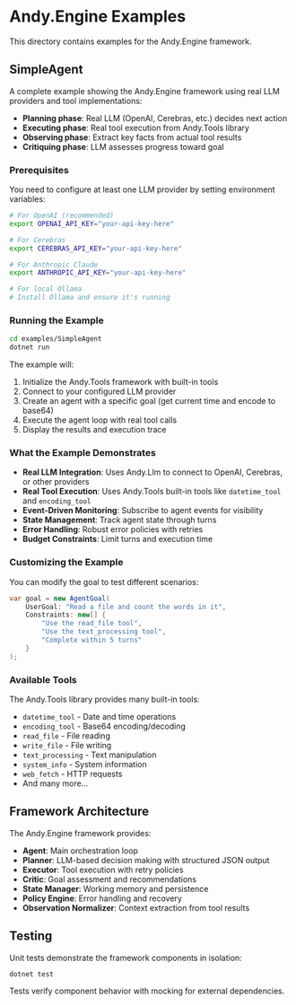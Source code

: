 # Andy.Engine Examples

This directory contains examples for the Andy.Engine framework.

## SimpleAgent

A complete example showing the Andy.Engine framework using real LLM providers and tool implementations:

- **Planning phase**: Real LLM (OpenAI, Cerebras, etc.) decides next action
- **Executing phase**: Real tool execution from Andy.Tools library
- **Observing phase**: Extract key facts from actual tool results
- **Critiquing phase**: LLM assesses progress toward goal

### Prerequisites

You need to configure at least one LLM provider by setting environment variables:

```bash
# For OpenAI (recommended)
export OPENAI_API_KEY="your-api-key-here"

# For Cerebras
export CEREBRAS_API_KEY="your-api-key-here"

# For Anthropic Claude
export ANTHROPIC_API_KEY="your-api-key-here"

# For local Ollama
# Install Ollama and ensure it's running
```

### Running the Example

```bash
cd examples/SimpleAgent
dotnet run
```

The example will:
1. Initialize the Andy.Tools framework with built-in tools
2. Connect to your configured LLM provider
3. Create an agent with a specific goal (get current time and encode to base64)
4. Execute the agent loop with real tool calls
5. Display the results and execution trace

### What the Example Demonstrates

- **Real LLM Integration**: Uses Andy.Llm to connect to OpenAI, Cerebras, or other providers
- **Real Tool Execution**: Uses Andy.Tools built-in tools like `datetime_tool` and `encoding_tool`
- **Event-Driven Monitoring**: Subscribe to agent events for visibility
- **State Management**: Track agent state through turns
- **Error Handling**: Robust error policies with retries
- **Budget Constraints**: Limit turns and execution time

### Customizing the Example

You can modify the goal to test different scenarios:

```csharp
var goal = new AgentGoal(
    UserGoal: "Read a file and count the words in it",
    Constraints: new[] {
        "Use the read_file tool",
        "Use the text_processing tool",
        "Complete within 5 turns"
    }
);
```

### Available Tools

The Andy.Tools library provides many built-in tools:
- `datetime_tool` - Date and time operations
- `encoding_tool` - Base64 encoding/decoding
- `read_file` - File reading
- `write_file` - File writing
- `text_processing` - Text manipulation
- `system_info` - System information
- `web_fetch` - HTTP requests
- And many more...

## Framework Architecture

The Andy.Engine framework provides:
- **Agent**: Main orchestration loop
- **Planner**: LLM-based decision making with structured JSON output
- **Executor**: Tool execution with retry policies
- **Critic**: Goal assessment and recommendations
- **State Manager**: Working memory and persistence
- **Policy Engine**: Error handling and recovery
- **Observation Normalizer**: Context extraction from tool results

## Testing

Unit tests demonstrate the framework components in isolation:
```bash
dotnet test
```

Tests verify component behavior with mocking for external dependencies.